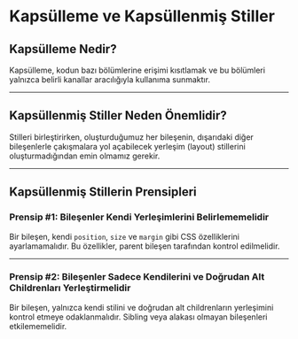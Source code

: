 # Kapsülleme ve Kapsüllenmiş Stiller

## Kapsülleme Nedir?
Kapsülleme, kodun bazı bölümlerine erişimi kısıtlamak ve bu bölümleri yalnızca belirli kanallar aracılığıyla kullanıma sunmaktır.

---

## Kapsüllenmiş Stiller Neden Önemlidir?
Stilleri birleştirirken, oluşturduğumuz her bileşenin, dışarıdaki diğer bileşenlerle çakışmalara yol açabilecek yerleşim (layout) stillerini oluşturmadığından emin olmamız gerekir.

---

## Kapsüllenmiş Stillerin Prensipleri

### Prensip #1: Bileşenler Kendi Yerleşimlerini Belirlememelidir
Bir bileşen, kendi `position`, `size` ve `margin` gibi CSS özelliklerini ayarlamamalıdır. Bu özellikler, parent bileşen tarafından kontrol edilmelidir.

---

### Prensip #2: Bileşenler Sadece Kendilerini ve Doğrudan Alt Childrenları Yerleştirmelidir
Bir bileşen, yalnızca kendi stilini ve doğrudan alt childrenların yerleşimini kontrol etmeye odaklanmalıdır. Sibling veya alakası olmayan bileşenleri etkilememelidir.
